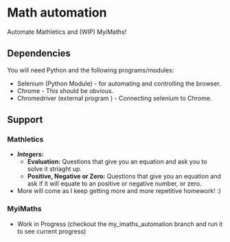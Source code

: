 
# Math automation

Automate Mathletics and (WIP) MyiMaths!

## Dependencies

You will need Python and the following programs/modules:

* Selenium (Python Module) - for automating and controlling the browser.
* Chrome - This should be obvious.
* Chromedriver (external program ) - Connecting selenium to Chrome.

## Support

### Mathletics

* ***Integers:***
  * **Evaluation:** Questions that give you an equation and ask you to solve it striaght up.
  * **Positive, Negative or Zero:** Questions that give you an equation and ask if it will equate to an positive or negative number, or zero.
* More will come as I keep getting more and more repetitive homework! :)

### MyiMaths

* Work in Progress (checkout the my_imaths_automation branch and run it to see current progress)
